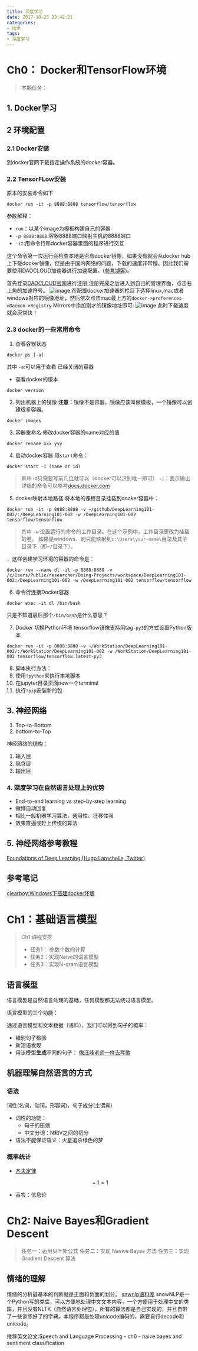 ```yaml
---
title: 深度学习
date: 2017-10-25 23:42:21
categories:
- 技术
tags:
- 深度学习
---
```


# Ch0： Docker和TensorFlow环境
> 本期任务：
## 1. Docker学习
## 2 环境配置
### 2.1 Docker安装
到docker官网下载指定操作系统的docker容器。
### 2.2 TensorFLow安装

原本的安装命令如下
```
docker run -it -p 8888:8888 tensorflow/tensorflow
```

参数解释：
- `run`：以某个image为模板构建自己的容器
- `-p 8888:8888`:容器8888端口映射主机的8888端口
- `-it`:用命令行和docker容器里面的程序进行交互

这个命令第一次运行会检查本地是否有docker镜像，如果没有就会从docker hub上下载docker镜像，但是由于国内网络的问题，下载的速度非常慢。因此我们需要使用DAOCLOUD加速器进行加速配置。([参考博客](http://www.jianshu.com/p/d896ec46db66))。

首先登录[DAOCLOUD官网](https://www.daocloud.io/mirror#accelerator-doc)进行注册,注册完成之后进入到自己的管理界面，点击右上角的加速符号。
![image](https://github.com/wangluzhou/DeepLearning101-002/blob/master/ch0/note/Screenshot%20at%20Oct%2016%2023-09-26.png)
在配置docker加速器的栏目下选择linux,mac或者windows对应的镜像地址，然后依次点击mac最上方的`docker->preferences->Daemon->Registry` Mirrors中添加刚才的镜像地址即可:
![image](https://github.com/wangluzhou/DeepLearning101-002/blob/master/ch0/note/Screenshot%20at%20Oct%2016%2023-16-21.png)
此时下载速度就会灰常快！

### 2.3 docker的一些常用命令
1. 查看容器状态
```
docker ps [-a]
```
其中
`-a`:可以用于查看 已经关闭的容器

- 查看docker的版本
```
docker version
```

2. 列出机器上的镜像
**注意**：镜像不是容器，镜像应该叫做模板，一个镜像可以创建很多容器。
```
docker images
```

3. 容器重命名
修改docker容器的name对应的值
```
docker rename xxx yyy
```

4. 启动docker容器
用`start`命令：
```
docker start -i (name or id)
```
> 其中
id只需要写前几位就可以（docker可以识别唯一即可）
`-i`：表示输出
详细的命令可以参考[docs.docker.com](https://docs.docker.com/engine/reference/commandline)

5. docker映射本地路径
将本地的课程目录挂载到docker容器中：
```
docker run -it -p 8888:8888 -v ~/github/DeepLearning101-002/:/DeepLearning101-002 -w /DeepLearning101-002 tensorflow/tensorflow
```

> 其中
`-w`:设置运行的命令的工作目录。在这个示例中，工作目录更改为挂载的卷。
如果是windows，则只能映射到`c:\Users\your-name\`目录及其子目录下（即`~/`目录下）。

，这样创建学习环境的容器的命令是：
```
docker run --name dl -it -p 8888:8888 -v /c/Users/Public/researcher/Doing-Projects/workspace/DeepLearning101-002:/DeepLearning101-002 -w /DeepLearning101-002 tensorflow/tensorflow
```
6. 命令行连接Docker容器
```
docker exec -it dl /bin/bash
```
只是不知道最后那个`/bin/bash`是什么意思？

7. Docker 切换Python环境
tensorflow镜像支持用tag`-py3`的方式设置Python版本
```
docker run -it -p 8888:8888 -v ~/WorkStation/DeepLearning101-002/:/WorkStation/DeepLearning101-002 -w /WorkStation/DeepLearning101-002 tensorflow/tensorflow:latest-py3
```


8. 脚本执行方法：
  1. 使用`!python`来执行本地脚本
  2. 在jupyter目录页面new一个terminal
  3. 执行`!pip`安装新的包

## 3. 神经网络
1. Top-to-Bottom
2. bottom-to-Top

神经网络的结构：
1. 输入层
2. 隐含层
3. 输出层

### 4. 深度学习在自然语言处理上的优势
- End-to-end learning vs step-by-step learning
 - 微博自动回复
- 相比一般机器学习算法，通用性、迁移性强
- 效果直逼或赶上传统的算法

## 5. 神经网络参考教程
[Foundations of Deep Learning (Hugo Larochelle, Twitter)](https://www.youtube.com/watch?v=zij_FTbJHsk&feature=youtu.be)

## 参考笔记
[clearboy:Windows下搭建docker环境](https://github.com/AIHackers/DeepLearning101-002/issues/50)


# Ch1：基础语言模型

> Ch1 课程安排
> - 任务1： 参数个数的计算
> - 任务2：实现Naive的语言模型
> - 任务3：实现N-gram语言模型

## 语言模型
语言模型是自然语言处理的基础，任何模型都无法绕过语言模型。

语言模型的三个功能：

通过语言模型和文本数据（语料），我们可以得到句子的概率：
- 错别句子检验
- 新短语发现
- 用该模型**生成**不同的句子：
[像汪峰老师一样去写歌](https://github.com/phunterlau/wangfeng-rnn)

## 机器理解自然语言的方式
### 语法
词性(名词，动词，形容词)，句子成分(主谓宾)
- 词性的功能：
  - 句子的压缩
  - 中文分词：N和V之间的切分
- 语法不能保证语义：火星追杀绿色的梦

### 概率统计
- [齐夫定律](http://www.wikiwand.com/zh-hans/%E9%BD%8A%E5%A4%AB%E5%AE%9A%E5%BE%8B)

$$ {}+1=1 $$

- 香农：信息论

# Ch2: Naive Bayes和Gradient Descent
> 任务一：运用贝叶斯公式
  任务二：实现 Navive Bayes 方法
  任务三：实现 Gradient Descent 算法

## 情绪的理解
情绪的分析最基本的判断就是正面和负面的划分。
[snwnlp语料库](https://github.com/isnowfy/snownlp)
snowNLP是一个Python写的类库，可以方便地处理中文文本内容，一个方便用于处理中文的类库，并且没有NLTK（自然语言处理包），所有的算法都是自己实现的，并且自带了一些训练好了的字典。本程序都是处理unicode编码的，需要自行decode和unicode。

推荐英文论文:Speech and Language Processing - ch6 - naive bayes and sentiment classification







